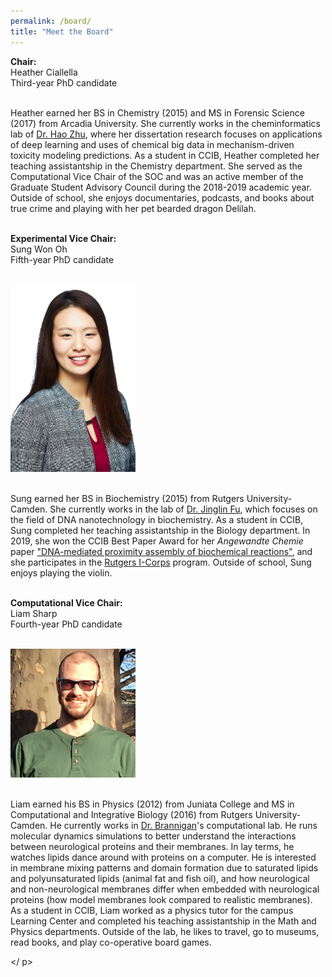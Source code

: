 ```yaml
---
permalink: /board/
title: "Meet the Board"
---
```


<p align="center">

**Chair:** <br />
Heather Ciallella <br />
Third-year PhD candidate <br /><br />

Heather earned her BS in Chemistry (2015) and MS in Forensic Science (2017) from Arcadia University. She currently works in the cheminformatics lab of [Dr. Hao Zhu](https://zhu.camden.rutgers.edu/), where her dissertation research focuses on applications of deep learning and uses of chemical big data in mechanism-driven toxicity modeling predictions. As a student in CCIB, Heather completed her teaching assistantship in the Chemistry department. She served as the Computational Vice Chair of the SOC and was an active member of the Graduate Student Advisory Council during the 2018-2019 academic year. Outside of school, she enjoys documentaries, podcasts, and books about true crime and playing with her pet bearded dragon Delilah. <br /><br />

**Experimental Vice Chair:** <br />
Sung Won Oh <br />
Fifth-year PhD candidate <br /><br />

<img src="https://github.com/ccib-social/ccib-social.github.io/blob/master/assets/images/sung.JPG" alt="Sung Won Oh" width="200" /> <br /><br />

Sung earned her BS in Biochemistry (2015) from Rutgers University-Camden. She currently works in the lab of [Dr. Jinglin Fu](https://jinglinfu.camden.rutgers.edu/), which focuses on the field of DNA nanotechnology in biochemistry. As a student in CCIB, Sung completed her teaching assistantship in the Biology department. In 2019, she won the CCIB Best Paper Award for her *Angewandte Chemie* paper ["DNA-mediated proximity assembly of biochemical reactions"](https://onlinelibrary.wiley.com/doi/abs/10.1002/anie.201806749), and she participates in the [Rutgers I-Corps](http://oed.rutgers.edu/content/rutgers-i-corps-site) program. Outside of school, Sung enjoys playing the violin. <br /><br />

**Computational Vice Chair:** <br />
Liam Sharp <br />
Fourth-year PhD candidate <br /><br />

<img src="https://github.com/ccib-social/ccib-social.github.io/blob/master/assets/images/liam.png" alt="Liam Sharp" width="200" /> <br /><br />

Liam earned his BS in Physics (2012) from Juniata College and MS in Computational and Integrative Biology (2016) from Rutgers University-Camden. He currently works in [Dr. Brannigan](https://branniganlab.wordpress.com/)'s computational lab. He runs molecular dynamics simulations to better understand the interactions between neurological proteins and their membranes. In lay terms, he watches lipids dance around with proteins on a computer. He is interested in membrane mixing patterns and domain formation due to saturated lipids and polyunsaturated lipids (animal fat and fish oil), and how neurological and non-neurological membranes differ when embedded with neurological proteins (how model membranes look compared to realistic membranes). As a student in CCIB, Liam worked as a physics tutor for the campus Learning Center and completed his teaching assistantship in the Math and Physics departments. Outside of the lab, he likes to travel, go to museums, read books, and play co-operative board games.

</ p>
